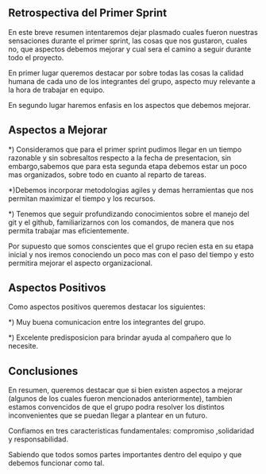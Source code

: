 
##       Retrospectiva del Primer Sprint
    
En este breve resumen intentaremos dejar plasmado cuales fueron nuestras sensaciones durante el primer sprint, las cosas que nos gustaron, cuales no, que aspectos debemos mejorar y cual sera el camino a seguir durante todo el proyecto.

En primer lugar queremos destacar por sobre todas las cosas la calidad humana de cada uno de los integrantes del grupo, aspecto muy relevante a la hora de trabajar en equipo.

En segundo lugar haremos enfasis en los aspectos que debemos mejorar.
## Aspectos a Mejorar

*) Consideramos que para el primer sprint pudimos llegar en un tiempo razonable y sin sobresaltos respecto a la fecha de presentacion, sin embargo,sabemos que para esta segunda etapa debemos estar un poco mas organizados, sobre todo en cuanto al reparto de tareas.

*)Debemos incorporar metodologias agiles y demas herramientas que nos permitan maximizar el tiempo y los recursos.

*) Tenemos que seguir profundizando conocimientos sobre el manejo del git y el github, familiarizarnos con los comandos, de manera que nos permita trabajar mas eficientemente.

Por supuesto que somos conscientes que el grupo recien esta en su etapa inicial y nos iremos conociendo un poco mas con el paso del tiempo y esto permitira mejorar el aspecto organizacional.
## Aspectos Positivos

Como aspectos positivos queremos destacar los siguientes:

*) Muy buena comunicacion entre los integrantes del grupo.

*) Excelente predisposicion para brindar ayuda al compañero que lo necesite.

## Conclusiones

En resumen, queremos destacar que si bien existen aspectos a mejorar (algunos de los cuales fueron mencionados anteriormente), tambien estamos convencidos de que el grupo podra resolver los distintos inconvenientes que se puedan llegar a plantear en un futuro.

Confiamos en tres caracteristicas fundamentales: compromiso ,solidaridad y responsabilidad.
 
Sabiendo que todos somos partes importantes dentro del equipo y que debemos funcionar como tal.
